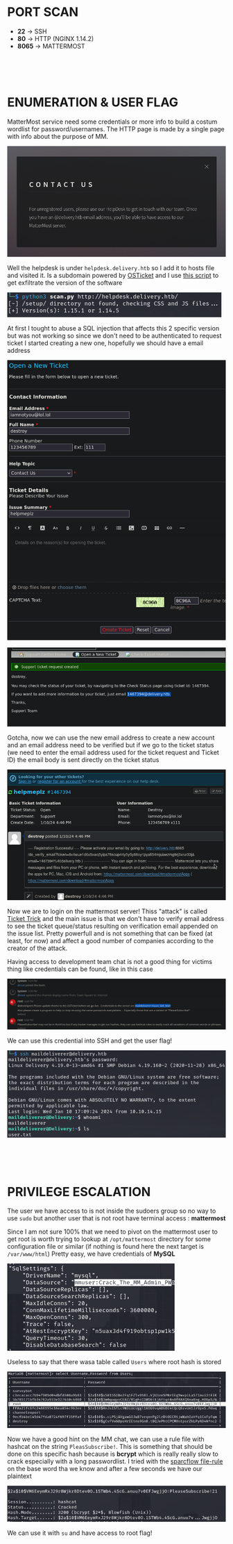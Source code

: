 # PORT SCAN
* **22** &#8594; SSH
* **80** &#8594; HTTP (NGINX 1.14.2)
* **8065** &#8594; MATTERMOST


<br><br><br>

# ENUMERATION & USER FLAG
MatterMost service need some credentials or more info to build a costum wordlist for password/usernames.
The HTTP page is made by a single page with info about the purpose of MM.

![df6c6c3c8a5a42abd0b6c871117f2fe1.png](img/df6c6c3c8a5a42abd0b6c871117f2fe1.png)

Well the helpdesk is under `helpdesk.delivery.htb` so I add it to hosts file and visited it. Is a subdomain powered by [OSTicket](https://osticket.com/) and I use [this script](https://github.com/Legoclones/pentesting-osTicket/blob/main/ostVersionScanner.py) to get exfiltrate the version of the software

![b28572d6b93f95c7509ba36468fd0315.png](img/b28572d6b93f95c7509ba36468fd0315.png)

At first I tought to abuse a SQL injection that affects this 2 specific version but was not working so since we don't need to be authenticated to request ticket I started creating a new one, hopefully we should have a email address

![d1340833aea9bd71ae9696537cb5144d.png](img/d1340833aea9bd71ae9696537cb5144d.png)

![5ff9cefc36cac6ae3309a98564f49445.png](img/5ff9cefc36cac6ae3309a98564f49445.png)

Gotcha, now we can use the new email address to create a new account and an email address need to be verified but if we go to the ticket status (we need to enter the email address used for the ticket request and Ticket ID) the email body is sent directly on the ticket status

![a64177acc9920ef6e9ec12aefd121aec.png](img/a64177acc9920ef6e9ec12aefd121aec.png)

Now we are to login on the mattermost server! Thiss "attack" is called [Ticket Trick](https://medium.com/intigriti/how-i-hacked-hundreds-of-companies-through-their-helpdesk-b7680ddc2d4c) and the main issue is that we don't have to verify email address to see the ticket queue/status resulting on verification email appended on the issue list. Pretty powerfull and is not something that can be fixed (at least, for now) and affect a good number of companies according to the creator of the attack.

Having access to development team chat is not a good thing for victims thing like credentials can be found, like in this case

![222b26c3bf929010e84b6c2078cb347d.png](img/222b26c3bf929010e84b6c2078cb347d.png)

We can use this credential into SSH and get the user flag!

![59cea61c2c4f9b9cc838c8556b388e4d.png](img/59cea61c2c4f9b9cc838c8556b388e4d.png)

<br><br><br>

# PRIVILEGE ESCALATION
The user we have access to is not inside the sudoers group so no way to use `sudo` but another user that is not root have terminal access : **mattermost**

Since I am not sure 100% that we need to pivot on the mattermost user to get root is worth trying to lookup at `/opt/mattermost` directory for some configuration file or similar (if nothing is found here the next target is `/var/www/html`)
Pretty easy, we have credentials of **MySQL**

![b0f681fd59d46d349eb2a693ae389d0b.png](img/b0f681fd59d46d349eb2a693ae389d0b.png)

Useless to say that there wasa table called `Users` where root hash is stored

![83cba843ab49fb8ab97b0439dbf8fffb.png](img/83cba843ab49fb8ab97b0439dbf8fffb.png)

Now we have a good hint on the MM chat, we can use a rule file with hashcat on the string `PleasSubscribe!`. This is something that should be done on this specific hash because is **bcrypt** which is really really slow to crack especially with a long passwordlist. I tried with the [sparcflow file-rule](https://github.com/sparcflow/HackLikeALegend/blob/master/corporate.rule) on the base word tha we know and after a few seconds we have our plaintext

![806f223454f290955e516f3e8bc69087.png](img/806f223454f290955e516f3e8bc69087.png)

We can use it with `su` and have access to root flag!
